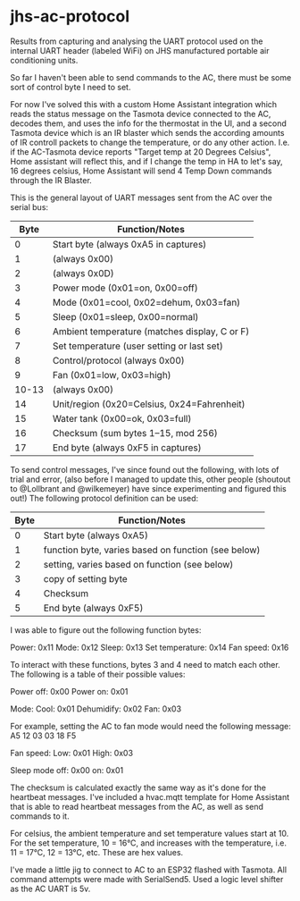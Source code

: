 # jhs-ac-protocol
 
Results from capturing and analysing the UART protocol used on the internal UART header (labeled WiFi) on JHS manufactured portable air conditioning units. 

So far I haven't been able to send commands to the AC, there must be some sort of control byte I need to set.

For now I've solved this with a custom Home Assistant integration which reads the status message on the Tasmota device connected to the AC, decodes them, and uses the info for the thermostat in the UI, and a second Tasmota device which is an IR blaster which sends the according amounts of IR controll packets to change the temperature, or do any other action. I.e. if the AC-Tasmota device reports "Target temp at 20 Degrees Celsius", Home assistant will reflect this, and if I change the temp in HA to let's say, 16 degrees celsius, Home Assistant will send 4 Temp Down commands through the IR Blaster.

This is the general layout of UART messages sent from the AC over the serial bus:

| Byte | Function/Notes
|------|------------------------------------------------------|
| 0    | Start byte (always 0xA5 in captures)                 |
| 1    | (always 0x00)                                        |
| 2    | (always 0x0D)                                        |
| 3    | Power mode (0x01=on, 0x00=off)                       |
| 4    | Mode (0x01=cool, 0x02=dehum, 0x03=fan)               |
| 5    | Sleep (0x01=sleep, 0x00=normal)                      |
| 6    | Ambient temperature (matches display, C or F)        |
| 7    | Set temperature (user setting or last set)           |
| 8    | Control/protocol (always 0x00)                       |
| 9    | Fan (0x01=low, 0x03=high)                            |
| 10-13| (always 0x00)                                        | 
| 14   | Unit/region (0x20=Celsius, 0x24=Fahrenheit)          |
| 15   | Water tank (0x00=ok, 0x03=full)                      |
| 16   | Checksum (sum bytes 1–15, mod 256)                   |
| 17   | End byte (always 0xF5 in captures)                   |


To send control messages, I've since found out the following, with lots of trial and error, (also before I managed to update this, other people (shoutout to @Lollbrant and @wilkemeyer) have since experimenting and figured this out!)
The following protocol definition can be used: 

| Byte | Function/Notes
|------|------------------------------------------------------|
| 0    | Start byte (always 0xA5)                             |
| 1    | function byte, varies based on function (see below)  |
| 2    | setting, varies based on function (see below)        |
| 3    | copy of setting byte                                 |
| 4    | Checksum                                             |
| 5    | End byte (always 0xF5)                               |


I was able to figure out the following function bytes:

Power:              0x11
Mode:               0x12
Sleep:              0x13
Set temperature:    0x14
Fan speed:          0x16

To interact with these functions, bytes 3 and 4 need to match each other. The following is a table of their possible values:

Power off:                  0x00
Power on:                   0x01

Mode: Cool:                 0x01
      Dehumidify:           0x02
      Fan:                  0x03

For example, setting the AC to fan mode would need the following message: A5 12 03 03 18 F5

Fan speed: Low:             0x01
           High:            0x03

Sleep mode off:             0x00
           on:              0x01


The checksum is calculated exactly the same way as it's done for the heartbeat messages. I've included a hvac.mqtt template for Home Assistant that is able to read heartbeat messages from the AC, as well as send commands to it. 


For celsius, the ambient temperature and set temperature values start at 10. For the set temperature, 10 = 16°C, and increases with the temperature, i.e. 11 = 17°C, 12 = 13°C, etc. These are hex values.

I've made a little jig to connect to AC to an ESP32 flashed with Tasmota. All command attempts were made with SerialSend5. Used a logic level shifter as the AC UART is 5v.

